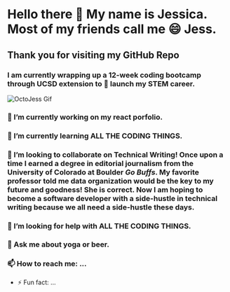 # Hello there 👋 My name is Jessica. Most of my friends call me 😄 Jess.

## Thank you for visiting my GitHub Repo
### I am currently wrapping up a 12-week coding bootcamp through UCSD extension to :rocket: launch my STEM career. 

![OctoJess Gif](jessicablank\assets\OctoJess.gif)


### 🔭 I’m currently working on my react porfolio.
### 🌱 I’m currently learning ALL THE CODING THINGS.
### 👯 I’m looking to collaborate on Technical Writing! Once upon a time I earned a degree in editorial journalism from the University of Colorado at Boulder _Go Buffs_. My favorite professor told me data organization would be the key to my future and goodness! She is correct. Now I am hoping to become a software developer with a side-hustle in technical writing because we all need a side-hustle these days. 
### 🤔 I’m looking for help with ALL THE CODING THINGS.
### 💬 Ask me about yoga or beer.
### 📫 How to reach me: ...
- ⚡ Fun fact: ...
